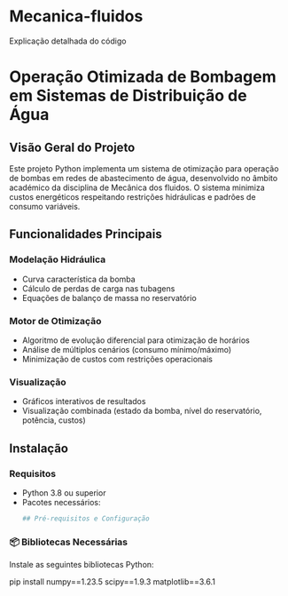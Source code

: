 # Mecanica-fluidos
Explicação detalhada do código
# Operação Otimizada de Bombagem em Sistemas de Distribuição de Água

## Visão Geral do Projeto
Este projeto Python implementa um sistema de otimização para operação de bombas em redes de abastecimento de água, desenvolvido no âmbito académico da disciplina de Mecânica dos fluidos. O sistema minimiza custos energéticos respeitando restrições hidráulicas e padrões de consumo variáveis.

## Funcionalidades Principais

### Modelação Hidráulica
- Curva característica da bomba
- Cálculo de perdas de carga nas tubagens
- Equações de balanço de massa no reservatório

### Motor de Otimização
- Algoritmo de evolução diferencial para otimização de horários
- Análise de múltiplos cenários (consumo mínimo/máximo)
- Minimização de custos com restrições operacionais

### Visualização
- Gráficos interativos de resultados
- Visualização combinada (estado da bomba, nível do reservatório, potência, custos)

## Instalação

### Requisitos
- Python 3.8 ou superior
- Pacotes necessários:
  ```bash
  ## Pré-requisitos e Configuração

### 📦 Bibliotecas Necessárias
Instale as seguintes bibliotecas Python:

pip install numpy==1.23.5 scipy==1.9.3 matplotlib==3.6.1
 
  
